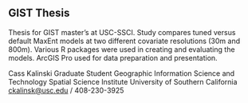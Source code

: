 ## GIST Thesis

Thesis for GIST master’s at USC-SSCI. Study compares tuned versus default MaxEnt models at two different covariate resolutions (30m and 800m). Various R packages were used in creating and evaluating the models. ArcGIS Pro used for data preparation and presentation. 

Cass Kalinski
Graduate Student
Geographic Information Science and Technology
Spatial Science Institute
University of Southern California
ckalinsk@usc.edu / 408-230-3925
